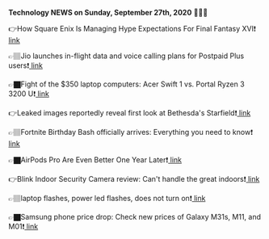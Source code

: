 <b>Technology NEWS on Sunday, September 27th, 2020</b> 📡📡📡 

👉How Square Enix Is Managing Hype Expectations For Final Fantasy XVI❗️<a href='https://techblock.club/?p=7471'> link</a>

👉🏽Jio launches in-flight data and voice calling plans for Postpaid Plus users❗️<a href='https://techblock.club/?p=7473'> link</a>

👉🏿Fight of the $350 laptop computers: Acer Swift 1 vs. Portal Ryzen 3 3200 U❗️<a href='https://techblock.club/?p=7475'> link</a>

👉Leaked images reportedly reveal first look at Bethesda's Starfield❗️<a href='https://techblock.club/?p=7477'> link</a>

👉🏽Fortnite Birthday Bash officially arrives: Everything you need to know❗️<a href='https://techblock.club/?p=7479'> link</a>

👉🏿AirPods Pro Are Even Better One Year Later❗️<a href='https://techblock.club/?p=7481'> link</a>

👉Blink Indoor Security Camera review: Can't handle the great indoors❗️<a href='https://techblock.club/?p=7483'> link</a>

👉🏽laptop flashes, power led flashes, does not turn on❗️<a href='https://techblock.club/?p=7485'> link</a>

👉🏿Samsung phone price drop: Check new prices of Galaxy M31s, M11, and M01❗️<a href='https://techblock.club/?p=7487'> link</a>

